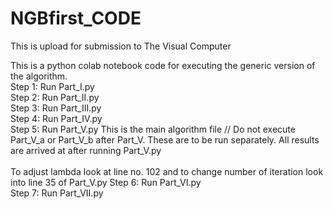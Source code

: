 # NGBfirst_CODE
This is upload for submission to The Visual Computer

This is a python colab notebook code for executing the generic version of the algorithm. <br/>
Step 1: Run Part_I.py <br />
Step 2: Run Part_II.py <br />
Step 3: Run Part_III.py <br />
Step 4: Run Part_IV.py <br />
Step 5: Run Part_V.py    This is the main algorithm file // Do not execute Part_V_a or Part_V_b after Part_V. These are to be run separately. All results are arrived at after running Part_V.py <br />  
To adjust lambda look at line no. 102 and to change number of iteration look into line 35 of Part_V.py
Step 6: Run Part_VI.py <br />
Step 7: Run Part_VII.py <br />

